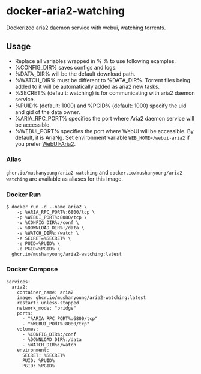 # docker-aria2-watching

Dockerized aria2 daemon service with webui, watching torrents.

## Usage

- Replace all variables wrapped in % % to use following examples.
- %CONFIG_DIR% saves configs and logs.
- %DATA_DIR% will be the default download path.
- %WATCH_DIR% must be different to %DATA_DIR%. Torrent files being added to it will be automatically added as aria2 new tasks.
- %SECRET% (default: watching) is for communicating with aria2 daemon service.
- %PUID% (default: 1000) and %PGID% (default: 1000) specify the uid and gid of the data owner.
- %ARIA_RPC_PORT% specifies the port where Aria2 daemon service will be accessible.
- %WEBUI_PORT% specifies the port where WebUI will be accessible. By default, it is [AriaNg](https://github.com/mayswind/AriaNg). Set environment variable `WEB_HOME=/webui-aria2` if you prefer [WebUI-Aria2](https://github.com/ziahamza/webui-aria2).

### Alias

`ghcr.io/mushanyoung/aria2-watching` and `docker.io/mushanyoung/aria2-watching` are available as aliases for this image.

### Docker Run

```
$ docker run -d --name aria2 \
    -p %ARIA_RPC_PORT%:6800/tcp \
    -p %WEBUI_PORT%:8080/tcp \
    -v %CONFIG_DIR%:/conf \
    -v %DOWNLOAD_DIR%:/data \
    -v %WATCH_DIR%:/watch \
    -e SECRET=%SECRET% \
    -e PUID=%PUID% \
    -e PGID=%PGID% \
  ghcr.io/mushanyoung/aria2-watching:latest
```

### Docker Compose

```
services:
  aria2:
    container_name: aria2
    image: ghcr.io/mushanyoung/aria2-watching:latest
    restart: unless-stopped
    network_mode: "bridge"
    ports:
      - "%ARIA_RPC_PORT%:6800/tcp"
      - "%WEBUI_PORT%:8080/tcp"
    volumes:
      - %CONFIG_DIR%:/conf
      - %DOWNLOAD_DIR%:/data
      - %WATCH_DIR%:/watch
    environment:
      SECRET: %SECRET%
      PUID: %PUID%
      PGID: %PGID%
```
